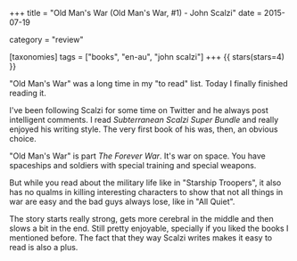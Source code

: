 +++
title = "Old Man's War (Old Man's War, #1) - John Scalzi"
date = 2015-07-19

category = "review"

[taxonomies]
tags = ["books", "en-au", "john scalzi"]
+++
{{ stars(stars=4) }}

"Old Man's War" was a long time in my "to read" list. Today I finally finished reading it.

I've been following Scalzi for some time on Twitter and he always post intelligent comments. I read _Subterranean Scalzi Super Bundle_ and really enjoyed his writing style. The very first book of his was, then, an obvious choice.

"Old Man's War" is part _The Forever War_. It's war on space. You have spaceships and soldiers with special training and special weapons.

But while you read about the military life like in "Starship Troopers", it also has no qualms in killing interesting characters to show that not all things in war are easy and the bad guys always lose, like in "All Quiet".

The story starts really strong, gets more cerebral in the middle and then slows a bit in the end. Still pretty enjoyable, specially if you liked the books I mentioned before. The fact that they way Scalzi writes makes it easy to read is also a plus.